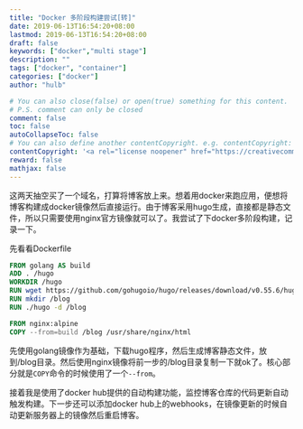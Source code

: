 ```yaml
---
title: "Docker 多阶段构建尝试[转]"
date: 2019-06-13T16:54:20+08:00
lastmod: 2019-06-13T16:54:20+08:00
draft: false
keywords: ["docker","multi stage"]
description: ""
tags: ["docker", "container"]
categories: ["docker"]
author: "hulb"

# You can also close(false) or open(true) something for this content.
# P.S. comment can only be closed
comment: false
toc: false
autoCollapseToc: false
# You can also define another contentCopyright. e.g. contentCopyright: "This is another copyright."
contentCopyright: '<a rel="license noopener" href="https://creativecommons.org/licenses/by-nc-nd/4.0/" target="_blank">CC BY-NC-ND 4.0</a>'
reward: false
mathjax: false
---
```

这两天抽空买了一个域名，打算将博客放上来。想着用docker来跑应用，便想将博客构建成docker镜像然后直接运行。由于博客采用hugo生成，直接都是静态文件，所以只需要使用nginx官方镜像就可以了。我尝试了下docker多阶段构建，记录一下。

<!--more-->

先看看Dockerfile
```Dockerfile
FROM golang AS build
ADD . /hugo
WORKDIR /hugo
RUN wget https://github.com/gohugoio/hugo/releases/download/v0.55.6/hugo_0.55.6_Linux-64bit.tar.gz && tar -zxf hugo_0.55.6_Linux-64bit.tar.gz && chmod a+x hugo
RUN mkdir /blog
RUN ./hugo -d /blog

FROM nginx:alpine
COPY --from=build /blog /usr/share/nginx/html

```
先使用golang镜像作为基础，下载hugo程序，然后生成博客静态文件，放到/blog目录。然后使用nginx镜像将前一步的/blog目录复制一下就ok了。核心部分就是`COPY`命令的时候使用了一个`--from`。

接着我是使用了docker hub提供的自动构建功能，监控博客仓库的代码更新自动触发构建。下一步还可以添加docker hub上的webhooks，在镜像更新的时候自动更新服务器上的镜像然后重启博客。

